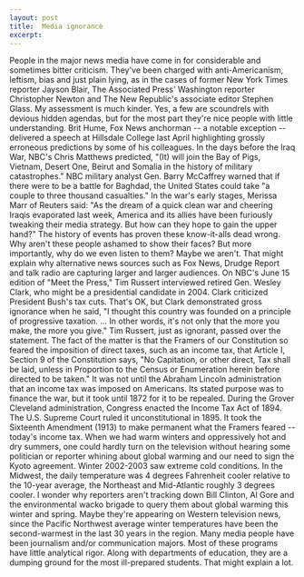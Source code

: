 ```yaml
---
layout: post
title:  Media ignorance
excerpt:
---
```












People in the major news media have come in for considerable and sometimes bitter criticism. They've been charged with anti-Americanism, leftism, bias and just plain lying, as in the cases of former New York Times reporter Jayson Blair, The Associated Press' Washington reporter Christopher Newton and The New Republic's associate editor Stephen Glass. My assessment is much kinder. Yes, a few are scoundrels with devious hidden agendas, but for the most part they're nice people with little understanding.
Brit Hume, Fox News anchorman -- a notable exception -- delivered a speech at Hillsdale College last April highlighting grossly erroneous predictions by some of his colleagues. In the days before the Iraq War, NBC's Chris Matthews predicted, "(It) will join the Bay of Pigs, Vietnam, Desert One, Beirut and Somalia in the history of military catastrophes." NBC military analyst Gen. Barry McCaffrey warned that if there were to be a battle for Baghdad, the United States could take "a couple to three thousand casualties."
In the war's early stages, Merissa Marr of Reuters said: "As the dream of a quick clean war and cheering Iraqis evaporated last week, America and its allies have been furiously tweaking their media strategy. But how can they hope to gain the upper hand?"
The history of events has proven these know-it-alls dead wrong. Why aren't these people ashamed to show their faces? But more importantly, why do we even listen to them?
Maybe we aren't. That might explain why alternative news sources such as Fox News, Drudge Report and talk radio are capturing larger and larger audiences.
On NBC's June 15 edition of "Meet the Press," Tim Russert interviewed retired Gen. Wesley Clark, who might be a presidential candidate in 2004. Clark criticized President Bush's tax cuts. That's OK, but Clark demonstrated gross ignorance when he said, "I thought this country was founded on a principle of progressive taxation. ... In other words, it's not only that the more you make, the more you give."
Tim Russert, just as ignorant, passed over the statement.
The fact of the matter is that the Framers of our Constitution so feared the imposition of direct taxes, such as an income tax, that Article I, Section 9 of the Constitution says, "No Capitation, or other direct, Tax shall be laid, unless in Proportion to the Census or Enumeration herein before directed to be taken."
It was not until the Abraham Lincoln administration that an income tax was imposed on Americans. Its stated purpose was to finance the war, but it took until 1872 for it to be repealed. During the Grover Cleveland administration, Congress enacted the Income Tax Act of 1894. The U.S. Supreme Court ruled it unconstitutional in 1895. It took the Sixteenth Amendment (1913) to make permanent what the Framers feared -- today's income tax.
When we had warm winters and oppressively hot and dry summers, one could hardly turn on the television without hearing some politician or reporter whining about global warming and our need to sign the Kyoto agreement.
Winter 2002-2003 saw extreme cold conditions. In the Midwest, the daily temperature was 4 degrees Fahrenheit cooler relative to the 10-year average, the Northeast and Mid-Atlantic roughly 3 degrees cooler. I wonder why reporters aren't tracking down Bill Clinton, Al Gore and the environmental wacko brigade to query them about global warming this winter and spring. Maybe they're appearing on Western television news, since the Pacific Northwest average winter temperatures have been the second-warmest in the last 30 years in the region.
Many media people have been journalism and/or communication majors. Most of these programs have little analytical rigor. Along with departments of education, they are a dumping ground for the most ill-prepared students. That might explain a lot.


